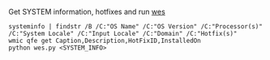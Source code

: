 Get SYSTEM information, hotfixes and run [wes](https://github.com/bitsadmin/wesng)
```
systeminfo | findstr /B /C:"OS Name" /C:"OS Version" /C:"Processor(s)" /C:"System Locale" /C:"Input Locale" /C:"Domain" /C:"Hotfix(s)"
wmic qfe get Caption,Description,HotFixID,InstalledOn
python wes.py <SYSTEM_INFO>
```
